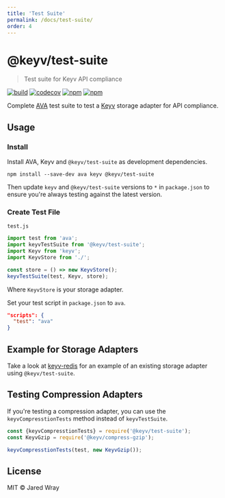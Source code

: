 ```yaml
---
title: 'Test Suite'
permalink: /docs/test-suite/
order: 4
---
```


# @keyv/test-suite 

> Test suite for Keyv API compliance

[![build](https://github.com/jaredwray/keyv/actions/workflows/tests.yaml/badge.svg)](https://github.com/jaredwray/keyv/actions/workflows/tests.yaml)
[![codecov](https://codecov.io/gh/jaredwray/keyv/branch/main/graph/badge.svg?token=bRzR3RyOXZ)](https://codecov.io/gh/jaredwray/keyv)
[![npm](https://img.shields.io/npm/v/@keyv/test-suite.svg)](https://www.npmjs.com/package/@keyv/test-suite)
[![npm](https://img.shields.io/npm/dm/@keyv/test-suite)](https://npmjs.com/package/@keyv/test-suite)

Complete [AVA](https://github.com/avajs/ava) test suite to test a [Keyv](https://github.com/jaredwray/keyv) storage adapter for API compliance.

## Usage

### Install

Install AVA, Keyv and `@keyv/test-suite` as development dependencies.

```shell
npm install --save-dev ava keyv @keyv/test-suite
```

Then update `keyv` and `@keyv/test-suite` versions to `*` in `package.json` to ensure you're always testing against the latest version.

### Create Test File

`test.js`

```js
import test from 'ava';
import keyvTestSuite from '@keyv/test-suite';
import Keyv from 'keyv';
import KeyvStore from './';

const store = () => new KeyvStore();
keyvTestSuite(test, Keyv, store);
```

Where `KeyvStore` is your storage adapter.

Set your test script in `package.json` to `ava`.
```json
"scripts": {
  "test": "ava"
}
```

## Example for Storage Adapters

Take a look at [keyv-redis](https://github.com/jaredwray/keyv-redis) for an example of an existing storage adapter using `@keyv/test-suite`.

## Testing Compression Adapters

If you're testing a compression adapter, you can use the `keyvCompresstionTests` method instead of `keyvTestSuite`.

```js
const {keyvCompresstionTests} = require('@keyv/test-suite');
const KeyvGzip = require('@keyv/compress-gzip');

keyvCompresstionTests(test, new KeyvGzip());
```

## License

MIT © Jared Wray
